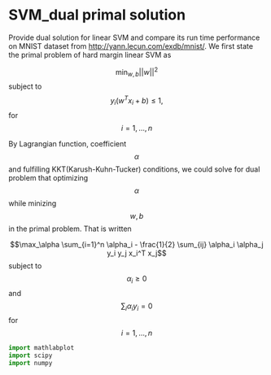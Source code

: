 # SVM_dual primal solution
Provide dual solution for linear SVM and compare its run time performance on MNIST dataset from http://yann.lecun.com/exdb/mnist/. We first state the primal problem of hard margin linear SVM as

$$\min_{w,b} ||w||^2 $$
subject to $$y_i(w^Tx_i+b) \leq 1,$$ for $$i = 1,...,n$$

By Lagrangian function, coefficient $$\alpha$$ and fulfilling KKT(Karush-Kuhn-Tucker) conditions, we could solve for dual problem that optimizing $$\alpha$$ while minizing $$w, b$$ in the primal problem. That is written

$$\max_\alpha \sum_{i=1}^n \alpha_i - \frac{1}{2} \sum_{ij} \alpha_i \alpha_j y_i y_j x_i^T x_j$$
subject to $$\alpha_i \geq 0$$ and $$\sum_i \alpha_i y_i = 0$$ for $$i = 1,...,n$$

```py
import mathlabplot
import scipy
import numpy
```
